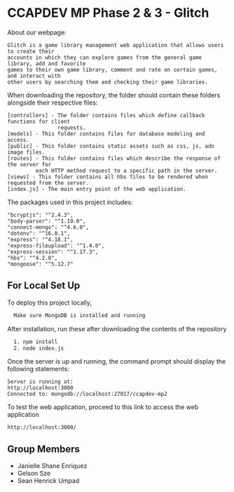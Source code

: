 # CCAPDEV MP Phase 2 & 3 - Glitch
About our webpage:

    Glitch is a game library management web application that allows users to create their 
    accounts in which they can explore games from the general game library, add and favorite
    games to their own game library, comment and rate on certain games, and interact with 
    other users by searching them and checking their game libraries.

When downloading the repository, the folder should contain these folders alongside their respective files:

    
    [controllers] - The folder contains files which define callback functions for client 
                    requests.      
    [models] - This folder contains files for database modeling and access.
    [public] - This folder contains static assets such as css, js, adn image files.
    [routes] - This folder contains files which describe the response of the server for 
             each HTTP method request to a specific path in the server.
    [views] - This folder contains all hbs files to be rendered when requested from the server.
    [index.js] - The main entry point of the web application.

The packages used in this project includes:

    "bcryptjs": "^2.4.3",
    "body-parser": "^1.19.0",
    "connect-mongo": "^4.6.0",
    "dotenv": "^16.0.1",
    "express": "^4.18.1",
    "express-fileupload": "^1.4.0",
    "express-session": "^1.17.3",
    "hbs": "^4.2.0",
    "mongoose": "^5.12.7"

## For Local Set Up

To deploy this project locally,
```bash
  Make sure MongoDB is installed and running
```
After installation, run these after downloading the contents of the repository
```bash
  1. npm install
  2. node index.js
```
Once the server is up and running, the command prompt should display the following statements:
```
Server is running at:
http://localhost:3000
Connected to: mongodb://localhost:27017/ccapdev-mp2
```
To test the web application, proceed to this link to access the web application
```
http://localhost:3000/
```

## Group Members

- Janielle Shane Enriquez
- Gelson  Sze 
- Sean Henrick Umpad 

